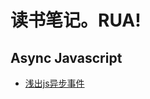 # 读书笔记。RUA!

## Async Javascript

* [浅出js异步事件](https://github.com/n0ruSh/the-art-of-reading/issues/1)